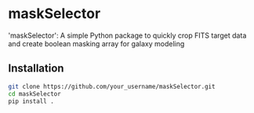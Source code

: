 # maskSelector

'maskSelector': A simple Python package to quickly crop FITS target data and create boolean masking array for galaxy modeling 

## Installation

```bash
git clone https://github.com/your_username/maskSelector.git
cd maskSelector
pip install .
